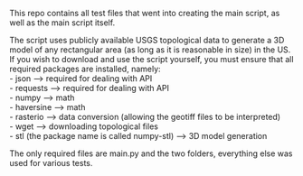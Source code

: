 This repo contains all test files that went into creating the main script, as well as the main script itself. 

The script uses publicly available USGS topological data to generate a 3D model of any rectangular area (as long as it is reasonable in size) in the US.
If you wish to download and use the script yourself, you must ensure that all required packages are installed, namely: 
<br /> 
    - json --> required for dealing with API <br /> 
    - requests --> required for dealing with API <br /> 
    - numpy --> math <br /> 
    - haversine --> math <br /> 
    - rasterio --> data conversion (allowing the geotiff files to be interpreted) <br /> 
    - wget --> downloading topological files <br /> 
    - stl (the package name is called numpy-stl) --> 3D model generation <br /> 

The only required files are main.py and the two folders, everything else was used for various tests.
